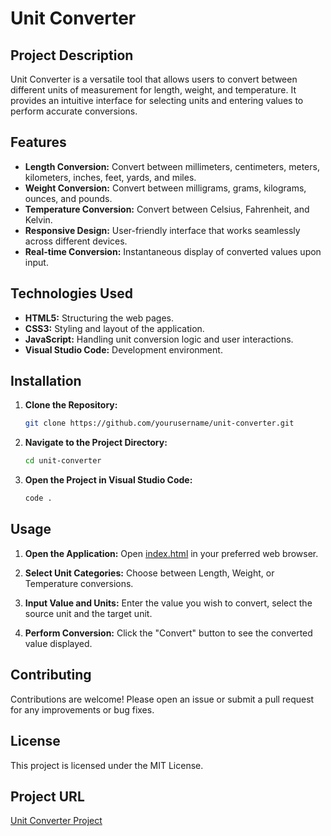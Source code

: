 # Unit Converter

## Project Description

Unit Converter is a versatile tool that allows users to convert between different units of measurement for length, weight, and temperature. It provides an intuitive interface for selecting units and entering values to perform accurate conversions.

## Features

- **Length Conversion:** Convert between millimeters, centimeters, meters, kilometers, inches, feet, yards, and miles.
- **Weight Conversion:** Convert between milligrams, grams, kilograms, ounces, and pounds.
- **Temperature Conversion:** Convert between Celsius, Fahrenheit, and Kelvin.
- **Responsive Design:** User-friendly interface that works seamlessly across different devices.
- **Real-time Conversion:** Instantaneous display of converted values upon input.

## Technologies Used

- **HTML5:** Structuring the web pages.
- **CSS3:** Styling and layout of the application.
- **JavaScript:** Handling unit conversion logic and user interactions.
- **Visual Studio Code:** Development environment.

## Installation

1. **Clone the Repository:**

   ```bash
   git clone https://github.com/yourusername/unit-converter.git
   ```

2. **Navigate to the Project Directory:**

   ```bash
   cd unit-converter
   ```

3. **Open the Project in Visual Studio Code:**
   ```bash
   code .
   ```

## Usage

1. **Open the Application:**
   Open [index.html](http://_vscodecontentref_/1) in your preferred web browser.

2. **Select Unit Categories:**
   Choose between Length, Weight, or Temperature conversions.

3. **Input Value and Units:**
   Enter the value you wish to convert, select the source unit and the target unit.

4. **Perform Conversion:**
   Click the "Convert" button to see the converted value displayed.

## Contributing

Contributions are welcome! Please open an issue or submit a pull request for any improvements or bug fixes.

## License

This project is licensed under the MIT License.

## Project URL

[Unit Converter Project](https://roadmap.sh/projects/unit-converter)
